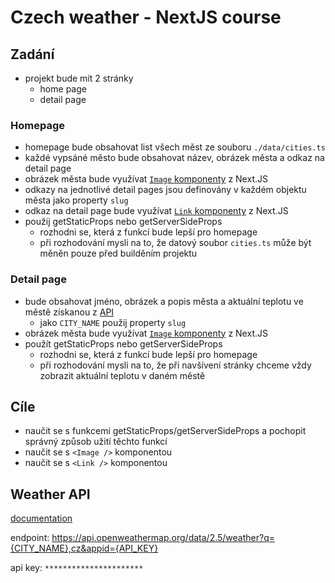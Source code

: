 # Czech weather - NextJS course

## Zadání
- projekt bude mít 2 stránky
    - home page
    - detail page

### Homepage
- homepage bude obsahovat list všech měst ze souboru `./data/cities.ts`
- každé vypsáné město bude obsahovat název, obrázek města a odkaz na detail page
- obrázek města bude využívat [`Image` komponenty](https://nextjs.org/docs/basic-features/image-optimization) z Next.JS
- odkazy na jednotlivé detail pages jsou definovány v každém objektu města jako property `slug`
- odkaz na detail page bude využívat [`Link` komponenty](https://nextjs.org/docs/api-reference/next/link) z Next.JS
- použij getStaticProps nebo getServerSideProps
    - rozhodni se, která z funkcí bude lepší pro homepage
    - při rozhodování mysli na to, že datový soubor `cities.ts` může být měněn pouze před builděním projektu

### Detail page
 - bude obsahovat jméno, obrázek a popis města a aktuální teplotu ve městě získanou z [API](#weather-api)
    - jako `CITY_NAME` použij property `slug`
 - obrázek města bude využívat [`Image` komponenty](https://nextjs.org/docs/basic-features/image-optimization) z Next.JS
 - použít getStaticProps nebo getServerSideProps
    - rozhodni se, která z funkcí bude lepší pro homepage
    - při rozhodování mysli na to, že při navšívení stránky chceme vždy zobrazit aktuální teplotu v daném městě
    
## Cíle
- naučit se s funkcemi getStaticProps/getServerSideProps a pochopit správný způsob užití těchto funkcí
- naučit se s `<Image />` komponentou
- naučit se s `<Link />` komponentou

## Weather API
[documentation](https://openweathermap.org/current)

endpoint: https://api.openweathermap.org/data/2.5/weather?q={CITY_NAME},cz&appid={API_KEY}

api key: `**********************`